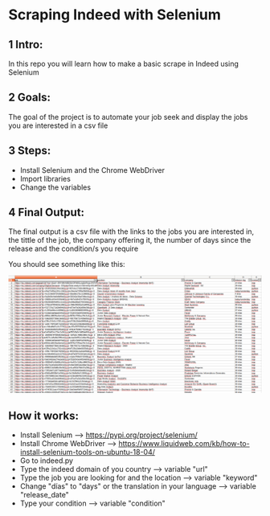 # Scraping Indeed with Selenium

## 1 Intro:
In this repo you will learn how to make a basic scrape in Indeed using Selenium

## 2 Goals:
The goal of the project is to automate your job seek and display the jobs you are interested in a csv file

## 3 Steps:
- Install Selenium and the Chrome WebDriver
- Import libraries
- Change the variables

## 4 Final Output:
The final output is a csv file with the links to the jobs you are interested in, the tittle of the job, the company offering it, the number of days since the release and the condition/s you require

You should see something like this:

![csv-file](https://github.com/diego-florez/Selenium-Web-Scraping/blob/master/jobs.png)

## How it works:
- Install Selenium --> https://pypi.org/project/selenium/
- Install Chrome WebDriver --> https://www.liquidweb.com/kb/how-to-install-selenium-tools-on-ubuntu-18-04/
- Go to indeed.py
- Type the indeed domain of you country --> variable "url"
- Type the job you are looking for and the location --> variable "keyword"
- Change "días" to "days" or the translation in your language --> variable "release_date"
- Type your condition --> variable "condition"
